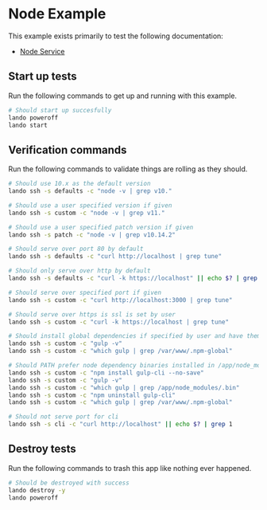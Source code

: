 Node Example
============

This example exists primarily to test the following documentation:

* [Node Service](https://docs.devwithlando.io/tutorial/node.html)

Start up tests
--------------

Run the following commands to get up and running with this example.

```bash
# Should start up succesfully
lando poweroff
lando start
```

Verification commands
---------------------

Run the following commands to validate things are rolling as they should.

```bash
# Should use 10.x as the default version
lando ssh -s defaults -c "node -v | grep v10."

# Should use a user specified version if given
lando ssh -s custom -c "node -v | grep v11."

# Should use a user specified patch version if given
lando ssh -s patch -c "node -v | grep v10.14.2"

# Should serve over port 80 by default
lando ssh -s defaults -c "curl http://localhost | grep tune"

# Should only serve over http by default
lando ssh -s defaults -c "curl -k https://localhost" || echo $? | grep 1

# Should serve over specified port if given
lando ssh -s custom -c "curl http://localhost:3000 | grep tune"

# Should serve over https is ssl is set by user
lando ssh -s custom -c "curl -k https://localhost | grep tune"

# Should install global dependencies if specified by user and have them available in PATH
lando ssh -s custom -c "gulp -v"
lando ssh -s custom -c "which gulp | grep /var/www/.npm-global"

# Should PATH prefer node dependency binaries installed in /app/node_modules over global ones
lando ssh -s custom -c "npm install gulp-cli --no-save"
lando ssh -s custom -c "gulp -v"
lando ssh -s custom -c "which gulp | grep /app/node_modules/.bin"
lando ssh -s custom -c "npm uninstall gulp-cli"
lando ssh -s custom -c "which gulp | grep /var/www/.npm-global"

# Should not serve port for cli
lando ssh -s cli -c "curl http://localhost" || echo $? | grep 1
```

Destroy tests
-------------

Run the following commands to trash this app like nothing ever happened.

```bash
# Should be destroyed with success
lando destroy -y
lando poweroff
```
